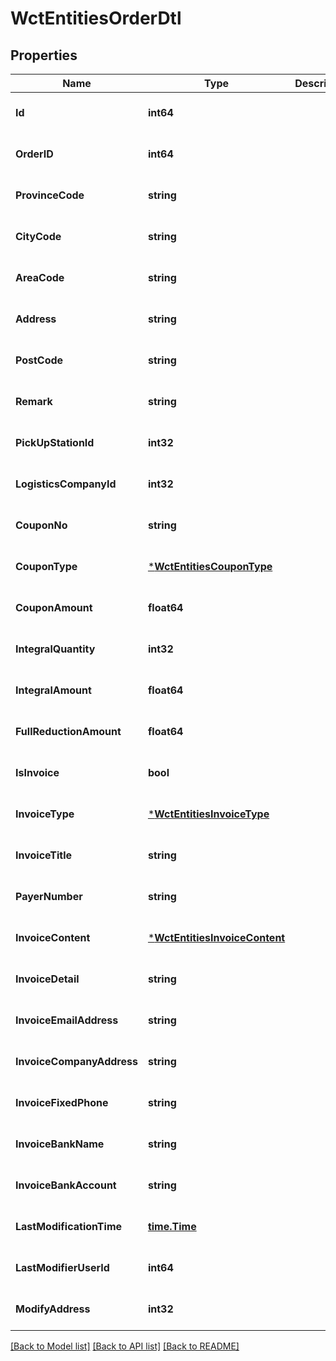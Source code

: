 # WctEntitiesOrderDtl

## Properties
Name | Type | Description | Notes
------------ | ------------- | ------------- | -------------
**Id** | **int64** |  | [optional] [default to null]
**OrderID** | **int64** |  | [optional] [default to null]
**ProvinceCode** | **string** |  | [optional] [default to null]
**CityCode** | **string** |  | [optional] [default to null]
**AreaCode** | **string** |  | [optional] [default to null]
**Address** | **string** |  | [optional] [default to null]
**PostCode** | **string** |  | [optional] [default to null]
**Remark** | **string** |  | [optional] [default to null]
**PickUpStationId** | **int32** |  | [optional] [default to null]
**LogisticsCompanyId** | **int32** |  | [optional] [default to null]
**CouponNo** | **string** |  | [optional] [default to null]
**CouponType** | [***WctEntitiesCouponType**](WCT.Entities.CouponType.md) |  | [optional] [default to null]
**CouponAmount** | **float64** |  | [optional] [default to null]
**IntegralQuantity** | **int32** |  | [optional] [default to null]
**IntegralAmount** | **float64** |  | [optional] [default to null]
**FullReductionAmount** | **float64** |  | [optional] [default to null]
**IsInvoice** | **bool** |  | [optional] [default to null]
**InvoiceType** | [***WctEntitiesInvoiceType**](WCT.Entities.InvoiceType.md) |  | [optional] [default to null]
**InvoiceTitle** | **string** |  | [optional] [default to null]
**PayerNumber** | **string** |  | [optional] [default to null]
**InvoiceContent** | [***WctEntitiesInvoiceContent**](WCT.Entities.InvoiceContent.md) |  | [optional] [default to null]
**InvoiceDetail** | **string** |  | [optional] [default to null]
**InvoiceEmailAddress** | **string** |  | [optional] [default to null]
**InvoiceCompanyAddress** | **string** |  | [optional] [default to null]
**InvoiceFixedPhone** | **string** |  | [optional] [default to null]
**InvoiceBankName** | **string** |  | [optional] [default to null]
**InvoiceBankAccount** | **string** |  | [optional] [default to null]
**LastModificationTime** | [**time.Time**](time.Time.md) |  | [optional] [default to null]
**LastModifierUserId** | **int64** |  | [optional] [default to null]
**ModifyAddress** | **int32** |  | [optional] [default to null]

[[Back to Model list]](../README.md#documentation-for-models) [[Back to API list]](../README.md#documentation-for-api-endpoints) [[Back to README]](../README.md)

